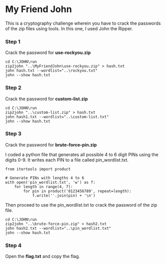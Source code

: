 # My Friend John
This is a cryptography challenge wherein you have to crack the passwords of the zip files using tools. In this one, I used John the Ripper.

### Step 1
Crack the password for **use-rockyou.zip**
```
cd C:\JOHN\run
zip2john "..\MyFriendJohn\use-rockyou.zip" > hash.txt
john hash.txt --wordlist="..\rockyou.txt"
john --show hash.txt
```
### Step 2
Crack the password for **custom-list.zip**
```
cd C:\JOHN\run
zip2john "..\custom-list.zip" > hash.txt
john hash1.txt --wordlist="..\custom-list.txt"
john --show hash.txt
```
### Step 3
Crack the password for **brute-force-pin.zip**

I coded a python file that generates all possible 4 to 6 digit PINs using the digits 0-9. It writes each PIN to a file called pin_wordlist.txt.
```
from itertools import product

# Generate PINs with lengths 4 to 6
with open('pin_wordlist.txt', 'w') as f:
    for length in range(4, 7):
        for pin in product('0123456789', repeat=length):
            f.write(''.join(pin) + '\n')
```
Then proceed to use the pin_wordlist.txt to crack the password of the zip file.
```
cd C:\JOHN\run
zip2john "..\brute-force-pin.zip" > hash2.txt
john hash2.txt --wordlist="..\pin_wordlist.txt"
john --show hash.txt
```
### Step 4
Open the **flag.txt** and copy the flag. 
